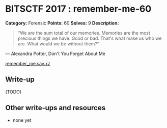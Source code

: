 # BITSCTF 2017 : remember-me-60

**Category:** Forensic
**Points:** 60
**Solves:** 9
**Description:**

> “We are the sum total of our memories.
> Memories are the most precious things we have.
> Good or bad.
> That's what make us who we are.
> What would we be without them?”

― Alexandra Potter, Don't You Forget About Me

[remember_me.sav.xz](https://bitsctf.bits-quark.org/files/f8c4cac835b8b257f9484e13bd7aaff5/remember_me.sav.xz)
## Write-up

(TODO)

## Other write-ups and resources

* none yet
